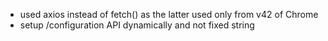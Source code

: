 - used axios instead of fetch() as the latter used only from v42 of Chrome
- setup /configuration API dynamically and not fixed string